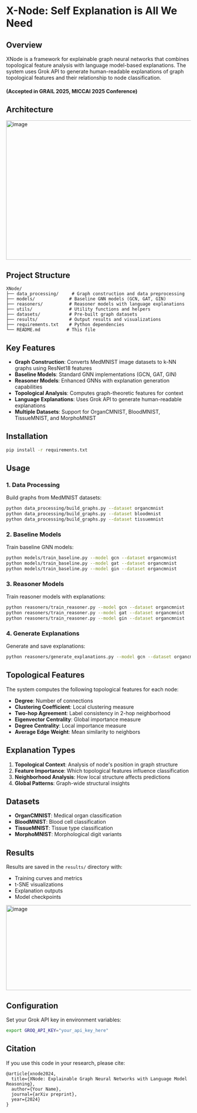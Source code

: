 # X-Node: Self Explanation is All We Need

## Overview

XNode is a framework for explainable graph neural networks that combines topological feature analysis with language model-based explanations. The system uses Grok API to generate human-readable explanations of graph topological features and their relationship to node classification. 

#### (Accepted in GRAIL 2025, MICCAI 2025 Conference)

## Architecture
<img width="621" height="380" alt="image" src="https://github.com/user-attachments/assets/32af3c8e-abdf-4943-9747-484408a4b439" />

## Project Structure

```
XNode/
├── data_processing/     # Graph construction and data preprocessing
├── models/             # Baseline GNN models (GCN, GAT, GIN)
├── reasoners/          # Reasoner models with language explanations
├── utils/              # Utility functions and helpers
├── datasets/           # Pre-built graph datasets
├── results/            # Output results and visualizations
├── requirements.txt    # Python dependencies
└── README.md          # This file
```

## Key Features

- **Graph Construction**: Converts MedMNIST image datasets to k-NN graphs using ResNet18 features
- **Baseline Models**: Standard GNN implementations (GCN, GAT, GIN)
- **Reasoner Models**: Enhanced GNNs with explanation generation capabilities
- **Topological Analysis**: Computes graph-theoretic features for context
- **Language Explanations**: Uses Grok API to generate human-readable explanations
- **Multiple Datasets**: Support for OrganCMNIST, BloodMNIST, TissueMNIST, and MorphoMNIST

## Installation

```bash
pip install -r requirements.txt
```

## Usage

### 1. Data Processing

Build graphs from MedMNIST datasets:

```bash
python data_processing/build_graphs.py --dataset organcmnist
python data_processing/build_graphs.py --dataset bloodmnist
python data_processing/build_graphs.py --dataset tissuemnist
```

### 2. Baseline Models

Train baseline GNN models:

```bash
python models/train_baseline.py --model gcn --dataset organcmnist
python models/train_baseline.py --model gat --dataset organcmnist
python models/train_baseline.py --model gin --dataset organcmnist
```

### 3. Reasoner Models

Train reasoner models with explanations:

```bash
python reasoners/train_reasoner.py --model gcn --dataset organcmnist
python reasoners/train_reasoner.py --model gat --dataset organcmnist
python reasoners/train_reasoner.py --model gin --dataset organcmnist
```

### 4. Generate Explanations

Generate and save explanations:

```bash
python reasoners/generate_explanations.py --model gcn --dataset organcmnist
```

## Topological Features

The system computes the following topological features for each node:

- **Degree**: Number of connections
- **Clustering Coefficient**: Local clustering measure
- **Two-hop Agreement**: Label consistency in 2-hop neighborhood
- **Eigenvector Centrality**: Global importance measure
- **Degree Centrality**: Local importance measure
- **Average Edge Weight**: Mean similarity to neighbors

## Explanation Types

1. **Topological Context**: Analysis of node's position in graph structure
2. **Feature Importance**: Which topological features influence classification
3. **Neighborhood Analysis**: How local structure affects predictions
4. **Global Patterns**: Graph-wide structural insights

## Datasets

- **OrganCMNIST**: Medical organ classification
- **BloodMNIST**: Blood cell classification  
- **TissueMNIST**: Tissue type classification
- **MorphoMNIST**: Morphological digit variants

## Results

Results are saved in the `results/` directory with:
- Training curves and metrics
- t-SNE visualizations
- Explanation outputs
- Model checkpoints
<img width="582" height="232" alt="image" src="https://github.com/user-attachments/assets/5bd391d7-7e26-4445-af35-96885dc4bac8" />


## Configuration

Set your Grok API key in environment variables:
```bash
export GROQ_API_KEY="your_api_key_here"
```

## Citation

If you use this code in your research, please cite:
```
@article{xnode2024,
  title={XNode: Explainable Graph Neural Networks with Language Model Reasoning},
  author={Your Name},
  journal={arXiv preprint},
  year={2024}
}
``` 
